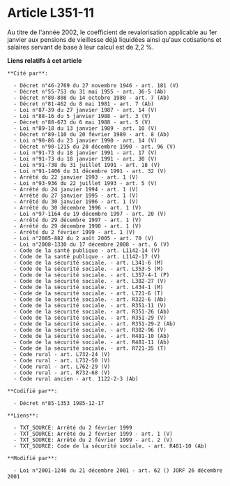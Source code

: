 # Article L351-11

Au titre de l'année 2002, le coefficient de revalorisation applicable au 1er janvier aux pensions de vieillesse déjà
liquidées ainsi qu'aux cotisations et salaires servant de base à leur calcul est de 2,2 %.

**Liens relatifs à cet article**

	**Cité par**:

	  - Décret n°46-2769 du 27 novembre 1946 - art. 181 (V)
	  - Décret n°55-753 du 31 mai 1955 - art. 36-5 (Ab)
	  - Décret n°80-808 du 14 octobre 1980 - art. 7 (Ab)
	  - Décret n°81-462 du 8 mai 1981 - art. 7 (Ab)
	  - Loi n°87-39 du 27 janvier 1987 - art. 14 (V)
	  - Loi n°88-16 du 5 janvier 1988 - art. 3 (V)
	  - Décret n°88-673 du 6 mai 1988 - art. 5 (V)
	  - Loi n°89-18 du 13 janvier 1989 - art. 10 (V)
	  - Décret n°89-110 du 20 février 1989 - art. 8 (Ab)
	  - Loi n°90-86 du 23 janvier 1990 - art. 14 (V)
	  - Décret n°90-1215 du 20 décembre 1990 - art. 96 (V)
	  - Loi n°91-73 du 18 janvier 1991 - art. 17 (V)
	  - Loi n°91-73 du 18 janvier 1991 - art. 30 (V)
	  - Loi n°91-738 du 31 juillet 1991 - art. 18 (V)
	  - Loi n°91-1406 du 31 décembre 1991 - art. 32 (V)
	  - Arrêté du 22 janvier 1993 - art. 1 (V)
	  - Loi n°93-936 du 22 juillet 1993 - art. 5 (V)
	  - Arrêté du 24 janvier 1994 - art. 1 (V)
	  - Arrêté du 27 janvier 1995 - art. 1 (V)
	  - Arrêté du 30 janvier 1996 - art. 1 (V)
	  - Arrêté du 30 décembre 1996 - art. 1 (V)
	  - Loi n°97-1164 du 19 décembre 1997 - art. 20 (V)
	  - Arrêté du 29 décembre 1997 - art. 1 (V)
	  - Arrêté du 29 décembre 1998 - art. 1 (V)
	  - Arrêté du 2 février 1999 - art. 1 (V)
	  - Loi n°2005-882 du 2 août 2005 - art. 70 (V)
	  - Loi n°2008-1330 du 17 décembre 2008 - art. 6 (V)
	  - Code de la santé publique - art. L1142-14 (V)
	  - Code de la santé publique - art. L1142-17 (V)
	  - Code de la sécurité sociale. - art. L341-6 (M)
	  - Code de la sécurité sociale. - art. L353-5 (M)
	  - Code de la sécurité sociale. - art. L357-4-1 (P)
	  - Code de la sécurité sociale. - art. L382-27 (V)
	  - Code de la sécurité sociale. - art. L434-1 (M)
	  - Code de la sécurité sociale. - art. L721-6 (T)
	  - Code de la sécurité sociale. - art. R322-6 (Ab)
	  - Code de la sécurité sociale. - art. R351-11 (V)
	  - Code de la sécurité sociale. - art. R351-26 (Ab)
	  - Code de la sécurité sociale. - art. R351-29 (V)
	  - Code de la sécurité sociale. - art. R351-29-2 (Ab)
	  - Code de la sécurité sociale. - art. R382-96 (V)
	  - Code de la sécurité sociale. - art. R481-10 (Ab)
	  - Code de la sécurité sociale. - art. R481-11 (Ab)
	  - Code de la sécurité sociale. - art. R721-35 (T)
	  - Code rural - art. L732-24 (V)
	  - Code rural - art. L732-50 (V)
	  - Code rural - art. L762-29 (V)
	  - Code rural - art. R732-68 (V)
	  - Code rural ancien - art. 1122-2-3 (Ab)

	**Codifié par**:

	  - Décret n°85-1353 1985-12-17

	**Liens**:

	  - TXT_SOURCE: Arrêté du 2 février 1999
	  - TXT_SOURCE: Arrêté du 2 février 1999 - art. 1 (V)
	  - TXT_SOURCE: Arrêté du 2 février 1999 - art. 2 (V)
	  - TXT_SOURCE: Code de la sécurité sociale. - art. R481-10 (Ab)

	**Modifié par**:

	  - Loi n°2001-1246 du 21 décembre 2001 - art. 62 () JORF 26 décembre 2001
